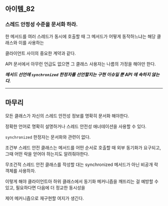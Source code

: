 ## 아이템_82
### 스레드 안정성 수준을 문서화 하라.

한 메서드를 여러 스레드가 동시에 호출할 때 그 메서드가 어떻게 동작하느냐는 해당 클래스와 이를 사용하는 

클라이언트 사이의 중요한 계약과 같다.

API 문서에서 아무런 언급도 없으면 그 클래스 사용자는 나름의 가정을 해야만 한다.

***메서드 선언에 `synchronized` 한정자를 선언할지는 구현 이슈일 뿐 API 에 속하지 않는다.***





---

## 마무리

모든 클래스가 자신의 스레드 안전성 정보를  명확히 문서화 해야한다.

정확한 언어로 명확히 설명하거나 스레드 안전성 애너테이션을 사용할 수 있다.

`synchronized` 한정자는 문서화와 관련이 없다.

조건부 스레드 안전 클래스는 메서드를 어떤 순서로 호출할 때 외부 동기화가 요구되고, 그때 어떤 락을 얻어야 하는지도 알려줘야한다.

무조건적 스레드 안전 클래스를 작성할 대는 synchronized 메서드가 아닌 비공개 락 객체를 사용하자.

이렇게 해야 클라이언트아 하위 클래스에서 동기화 메커니즘을 깨뜨리는 걸 예방할 수 있고, 필요하다면 다음에 더 정교한 동시성을 

제어 메커니즘으로 재구현할 여지가 생긴다. 

